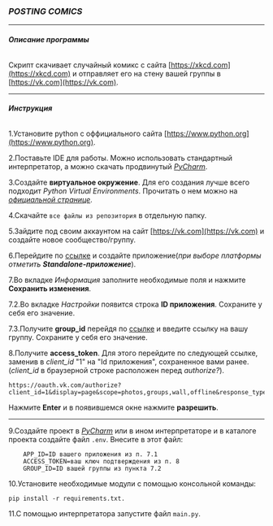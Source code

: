 ### *POSTING COMICS*

___

###### **Описание программы**

Скрипт скачивает случайный комикс с сайта [https://xkcd.com](https://xkcd.com) и отправляет его на стену вашей группы в [https://vk.com](https://vk.com).

___________________________
###### **Инструкция**
1.Установите python с оффициального сайта [https://www.python.org](https://www.python.org).

2.Поставьте IDE для работы. Можно использовать стандартный интерпретатор, а можно скачать продвинутый [_PyCharm_](https://www.jetbrains.com/pycharm/).

3.Создайте __виртуальное окружение__. Для его создания лучше всего подходит _Python Virtual Environments_. Прочитать о нем можно на [_официальной странице_](https://www.python.org/dev/peps/pep-0405/).

4.Скачайте `все файлы из репозитория` в отдельную папку.

5.Зайдите под своим аккаунтом на сайт [https://vk.com](https://vk.com) и создайте новое сообщество/группу.

6.Перейдите по [ссылке](https://vk.com/editapp?act=create) и создайте приложение(_при выборе платформы отметить __Standalone-приложение___).

7.Во вкладке _Информация_ заполните необходимые поля и нажмите __Сохранить изменения__.

7.2.Во вкладке _Настройки_ появится строка __ID приложения__. Сохраните у себя его значение.

7.3.Получите __group_id__ перейдя по [ссылке](https://regvk.com/id/) и введите ссылку на вашу группу. Сохраните у себя его значение.

8.Получите __access_token__. Для этого перейдите по следующей ссылке, заменив в _client_id_ "1" на "Id приложения", сохраненное вами ранее. (_client_id_ в браузерной строке расположен перед _authorize?_). 
```
https://oauth.vk.com/authorize?client_id=1&display=page&scope=photos,groups,wall,offline&response_type=token&v=5.130
```
Нажмите __Enter__ и в появившемся окне нажмите __разрешить__.

___________________________________________

9.Создайте проект в [_PyCharm_](https://www.jetbrains.com/pycharm/) или в ином интерпретаторе и в каталоге проекта создайте файл `.env`. Внесите в этот файл:
```
    APP_ID=ID вашего приложения из п. 7.1
    ACCESS_TOKEN=ваш ключ подтверждения из п. 8
    GROUP_ID=ID вашей группы из пункта 7.2
```

10.Установите необходимые модули с помощью консольной команды:

```pip install -r requirements.txt.```

11.С помощью интерпретатора запустите файл `main.py`.



